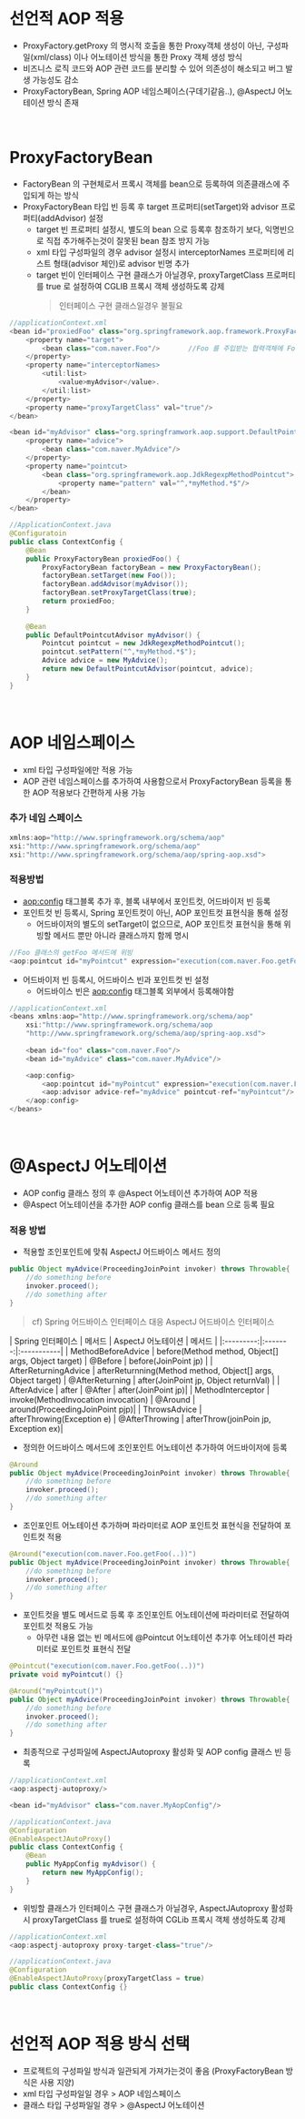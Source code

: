 # 선언적 AOP 적용
* ProxyFactory.getProxy 의 명시적 호출을 통한 Proxy객체 생성이 아닌, 구성파일(xml/class) 이나 어노테이션 방식을 통한 Proxy 객체 생성 방식
* 비즈니스 로직 코드와 AOP 관련 코드를 분리할 수 있어 의존성이 해소되고 버그 발생 가능성도 감소
* ProxyFactoryBean, Spring AOP 네임스페이스(구데기같음..), @AspectJ 어노테이션 방식 존재

<br>

# ProxyFactoryBean
* FactoryBean 의 구현체로서 프록시 객체를 bean으로 등록하여 의존클래스에 주입되게 하는 방식
* ProxyFactoryBean 타입 빈 등록 후 target 프로퍼티(setTarget)와 advisor 프로퍼티(addAdvisor) 설정
	* target 빈 프로퍼티 설정시, 별도의 bean 으로 등록후 참조하기 보다, 익명빈으로 직접 추가해주는것이 잘못된 bean 참조 방지 가능
	* xml 타입 구성파일의 경우 advisor 설정시 interceptorNames 프로퍼티에 리스트 형태(advisor 체인)로 advisor 빈명 추가
	* target 빈이 인터페이스 구현 클래스가 아닐경우, proxyTargetClass 프로퍼티를 true 로 설정하여 CGLIB 프록시 객체 생성하도록 강제
		> 인터페이스 구현 클래스일경우 불필요
```java
//applicationContext.xml
<bean id="proxiedFoo" class="org.springframework.aop.framework.ProxyFactoryBean">
	<property name="target">
		<bean class="com.naver.Foo"/>		//Foo 를 주입받는 협력객체에 Foo 프록시 객체 주입됨
	</property>
	<property name="interceptorNames>
		<util:list>
			<value>myAdvisor</value>.
		</util:list>
	</property>
	<property name="proxyTargetClass" val="true"/>
</bean>

<bean id="myAdvisor" class="org.springframwork.aop.support.DefaultPointcutAdvisor">
	<property name="advice">
		<bean class="com.naver.MyAdvice"/>
	</property>
	<property name="pointcut>
		<bean class="org.springframework.aop.JdkRegexpMethodPointcut">
			<property name="pattern" val="^,*myMethod.*$"/>
		</bean>
	</property>
</bean>

//ApplicationContext.java
@Configuratoin
public class ContextConfig {
	@Bean
	public ProxyFactoryBean proxiedFoo() {
		ProxyFactoryBean factoryBean = new ProxyFactoryBean();
		factoryBean.setTarget(new Foo());
		factoryBean.addAdvisor(myAdvisor());
		factoryBean.setProxyTargetClass(true);
		return proxiedFoo;
	}
	
	@Bean
	public DefaultPointcutAdvisor myAdvisor() {
		Pointcut pointcut = new JdkRegexpMethodPointcut();
		pointcut.setPattern("^,*myMethod.*$");
		Advice advice = new MyAdvice();
		return new DefaultPointcutAdvisor(pointcut, advice);
	}
}
```

<br>

# AOP 네임스페이스
* xml 타입 구성파일에만 적용 가능
* AOP 관련 네임스페이스를 추가하여 사용함으로서 ProxyFactoryBean 등록을 통한 AOP 적용보다 간편하게 사용 가능

### 추가 네임 스페이스
```java
xmlns:aop="http://www.springframework.org/schema/aop"
xsi:"http://www.springframework.org/schema/aop"
xsi:"http://www.springframework.org/schema/aop/spring-aop.xsd">
```

### 적용방법
* <aop:config> 태그블록 추가 후, 블록 내부에서 포인트컷, 어드바이저 빈 등록
* 포인트컷 빈 등록시, Spring 포인트컷이 아닌, AOP 포인트컷 표현식을 통해 설정
	* 어드바이저의 별도의 setTarget이 없으므로, AOP 포인트컷 표현식을 통해 위빙할 메서드 뿐만 아니라 클래스까지 함께 명시
```java
//Foo 클래스의 getFoo 메서드에 위빙
<aop:pointcut id="myPointcut" expression="execution(com.naver.Foo.getFoo(..))"/>
```
* 어드바이저 빈 등록시, 어드바이스 빈과 포인트컷 빈 설정
	* 어드바이스 빈은 <aop:config> 태그블록 외부에서 등록해야함
```java
//applicationContext.xml
<beans xmlns:aop="http://www.springframework.org/schema/aop"
	xsi:"http://www.springframework.org/schema/aop
	"http://www.springframework.org/schema/aop/spring-aop.xsd">
	
	<bean id="foo" class="com.naver.Foo"/>
	<bean id="myAdvice" class="com.naver.MyAdvice"/>

	<aop:config>
		<aop:pointcut id="myPointcut" expression="execution(com.naver.Foo.getFoo(..))"/>
		<aop:advisor advice-ref="myAdvice" pointcut-ref="myPointcut"/>
	</aop:config>
</beans>
```

<br>

# @AspectJ 어노테이션
* AOP config 클래스 정의 후 @Aspect 어노테이션 추가하여 AOP 적용
* @Aspect 어노테이션을 추가한 AOP config 클래스를 bean 으로 등록 필요

### 적용 방법
* 적용할 조인포인트에 맞춰 AspectJ 어드바이스 메서드 정의
```java
public Object myAdvice(ProceedingJoinPoint invoker) throws Throwable{
	//do something before
	invoker.proceed();
	//do something after
}
```
> cf) Spring 어드바이스 인터페이스 대응 AspectJ 어드바이스 인터페이스

| Spring 인터페이스 | 메서드 | AspectJ 어노테이션 | 메서드 |
|:---------:|:-------:|:-----------|
| MethodBeforeAdvice | before(Method method, Object[] args, Object target) | @Before | before(JoinPoint jp) |
| AfterReturningAdvice | afterReturnning(Method method, Object[] args, Object target) | @AfterReturning | after(JoinPoint jp, Object returnVal) |
| AfterAdvice | after | @After | after(JoinPoint jp)|
| MethodInterceptor | invoke(MethodInvocation invocation) | @Around | around(ProceedingJoinPoint pjp)| 
| ThrowsAdvice | afterThrowing(Exception e) | @AfterThrowing | afterThrow(joinPoin jp, Exception ex)|

* 정의한 어드바이스 메서드에 조인포인트 어노테이션 추가하여 어드바이저에 등록
```java
@Around
public Object myAdvice(ProceedingJoinPoint invoker) throws Throwable{
	//do something before
	invoker.proceed();
	//do something after
}
```
* 조인포인트 어노테이션 추가하며 파라미터로 AOP 포인트컷 표현식을 전달하여 포인트컷 적용
```java
@Around("execution(com.naver.Foo.getFoo(..))")
public Object myAdvice(ProceedingJoinPoint invoker) throws Throwable{
	//do something before
	invoker.proceed();
	//do something after
}
```

* 포인트컷을 별도 메서드로 등록 후 조인포인트 어노테이션에 파라미터로 전달하여 포인트컷 적용도 가능
	* 아무런 내용 없는 빈 메서드에 @Pointcut 어노테이션 추가후 어노테이션 파라미터로 포인트컷 표현식 전달
```java
@Pointcut("execution(com.naver.Foo.getFoo(..))")
private void myPointcut() {}

@Around("myPointcut()")
public Object myAdvice(ProceedingJoinPoint invoker) throws Throwable{
	//do something before
	invoker.proceed();
	//do something after
}
```

* 최종적으로 구성파일에 AspectJAutoproxy 활성화 및 AOP config 클래스 빈 등록
```java
//applicationContext.xml
<aop:aspectj-autoproxy/>

<bean id="myAdvisor" class="com.naver.MyAopConfig"/>

//applicationContext.java
@Configuration
@EnableAspectJAutoProxy()
public class ContextConfig {
	@Bean
	public MyAppConfig myAdvisor() {
		return new MyAppConfig();
	}
}
```

* 위빙할 클래스가 인터페이스 구현 클래스가 아닐경우, AspectJAutoproxy 활성화시 proxyTargetClass 를 true로 설정하여 CGLib 프록시 객체 생성하도록 강제  
```java
//applicationContext.xml
<aop:aspectj-autoproxy proxy-target-class="true"/>

//applicationContext.java
@Configuration
@EnableAspectJAutoProxy(proxyTargetClass = true)
public class ContextConfig {}
```

<br>

# 선언적 AOP 적용 방식 선택
* 프로젝트의 구성파일 방식과 일관되게 가져가는것이 좋음 (ProxyFactoryBean 방식은 사용 지양)
* xml 타입 구성파일일 경우 > AOP 네임스페이스 
* 클래스 타입 구성파일일 경우 > @AspectJ 어노테이션